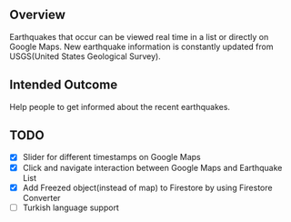 ## Overview
Earthquakes that occur can be viewed real time in a list or directly on Google Maps. New earthquake information is constantly updated from USGS(United States Geological Survey). 

## Intended Outcome
Help people to get informed about the recent earthquakes. 


## TODO
 - [x] Slider for different timestamps on Google Maps
 - [x] Click and navigate interaction between Google Maps and Earthquake List
 - [x] Add Freezed object(instead of map) to Firestore by using Firestore Converter
 - [ ] Turkish language support
